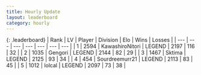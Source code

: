 ```yaml
---
title: Hourly Update
layout: leaderboard
category: hourly
---
```


{: .leaderboard}
| Rank | LV | Player | Division | Elo | Wins | Losses |
| --- | --- | --- | --- | --- | --- | --- |
| <span data-change="0">1</span> | 2594 | <span title="ID: 164871">KawashiroNitori</span> | LEGEND | <span data-change="8">2197</span> | <span data-change="2">116</span> | <span data-change="0">32</span> |
| <span data-change="0">2</span> | 1035 | <span title="ID: 294236">Gengori</span> | LEGEND | <span data-change="0">2144</span> | <span data-change="0">82</span> | <span data-change="0">29</span> |
| <span data-change="0">3</span> | 1467 | <span title="ID: 353063">Sktima</span> | LEGEND | <span data-change="0">2125</span> | <span data-change="0">93</span> | <span data-change="0">34</span> |
| <span data-change="0">4</span> | 454 | <span title="ID: 633686">Sourdreemurr21</span> | LEGEND | <span data-change="0">2113</span> | <span data-change="0">83</span> | <span data-change="0">45</span> |
| <span data-change="0">5</span> | 1012 | <span title="ID: 487583">lolcal</span> | LEGEND | <span data-change="0">2097</span> | <span data-change="0">73</span> | <span data-change="0">38</span> |